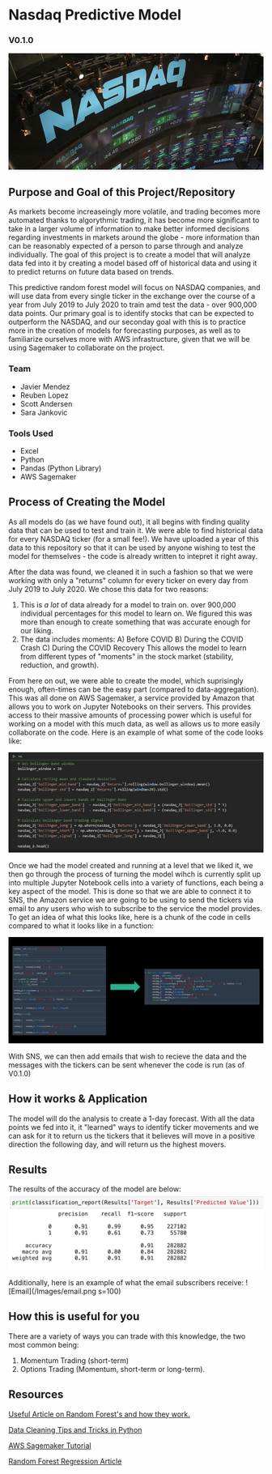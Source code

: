# Nasdaq Predictive Model

### V0.1.0

![NASDAQ Image](/Images/Nasdaq-copy.jpg)

## Purpose and Goal of this Project/Repository

As markets become increaseingly more volatile, and trading becomes more automated thanks to algorythmic trading, it has become more significant to take in a larger volume of information to make better informed decisions regarding investments in markets around the globe - more information than can be reasonably expected of a person to parse through and analyze individually. The goal of this project is to create a model that will analyze data fed into it by creating a model based off of historical data and using it to predict returns on future data based on trends. 

This predictive random forest model will focus on NASDAQ companies, and will use data from every single ticker in the exchange over the course of a year from July 2019 to  July 2020 to train amd test the data - over 900,000 data points. Our primary goal is to identify stocks that can be expected to outperform the NASDAQ, and our seconday goal with this is to practice more in the creation of models for forecasting purposes, as well as to familiarize ourselves more with AWS infrastructure, given that we will be using Sagemaker to collaborate on the project. 

### Team 

- Javier Mendez
- Reuben Lopez
- Scott Andersen 
- Sara Jankovic

### Tools Used

- Excel
- Python
- Pandas (Python Library)
- AWS Sagemaker

## Process of Creating the Model 

As all models do (as we have found out), it all begins with finding quality data that can be used to test and train it. We were able to find historical data for every NASDAQ ticker (for a small fee!). We have uploaded a year of this data to this repository so that it can be used by anyone wishing to test the model for themselves - the code is already written to intepret it right away. 

After the data was found, we cleaned it in such a fashion so that we were working with only a "returns" column for every ticker on every day from July 2019 to July 2020. We chose this data for two reasons: 
  
  1. This is *a lot* of data already for a model to train on. over 900,000 individual percentages for this model to learn on. We figured this was more than enough to create something that was accurate enough for our liking. 
  2. The data includes moments:
    A) Before COVID
    B) During the COVID Crash
    C) During the COVID Recovery
   This allows the model to learn from different types of "moments" in the stock market (stability, reduction, and growth).

From here on out, we were able to create the model, which suprisingly enough, often-times can be the easy part (compared to data-aggregation). This was all done on AWS Sagemaker, a service provided by Amazon that allows you to work on Jupyter Notebooks on their servers. This provides access to their massive amounts of processing power which is useful for working on a model with this much data, as well as allows us to more easily collaborate on the code. Here is an example of what some of the code looks like: 

![Code Example](/Images/code-example.gif)

Once we had the model created and running at a level that we liked it, we then go through the process of turning the model wihch is currently split up into multiple Jupyter Notebook cells into a variety of functions, each being a key aspect of the model. This is done so that we are able to connect it to SNS, the Amazon service we are going to be using to send the tickers via email to any users who wish to subscribe to the service the model provides. To get an idea of what this looks like, here is a chunk of the code in cells compared to what it looks like in a function:

![Code Example 2](/Images/transformation.PNG)

With SNS, we can then add emails that wish to recieve the data and the messages with the tickers can be sent whenever the code is run (as of V0.1.0)

## How it works & Application

The model will do the analysis to create a 1-day forecast. With all the data points we fed into it, it "learned" ways to identify ticker movements and we can ask for it to return us the tickers that it believes will move in a positive direction the following day, and will return us the highest movers. 

## Results
The results of the accuracy of the model are below:
![Model Accuracy](/Images/model-accuracy.png)

Additionally, here is an example of what the email subscribers receive:
![Email](/Images/email.png s=100)

## How this is useful for you

There are a variety of ways you can trade with this knowledge, the two most common being:
 1. Momentum Trading (short-term)
 2. Options Trading (Momentum, short-term or long-term).

## Resources

[Useful Article on Random Forest's and how they work.](https://en.wikipedia.org/wiki/Random_forest)

[Data Cleaning Tips and Tricks in Python](https://towardsdatascience.com/data-cleaning-in-python-the-ultimate-guide-2020-c63b88bf0a0d?gi=dd7bd10c80c6)

[AWS Sagemaker Tutorial](https://www.youtube.com/watch?v=8Vj7OaR4DcA)

[Random Forest Regression Article](https://towardsdatascience.com/random-forest-and-its-implementation-71824ced454)

